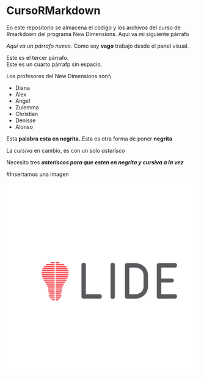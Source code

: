# CursoRMarkdown

En este repositorio se almacena el código y los archivos del curso de Rmarkdown del programa New Dimensions. Aqui va mi siguiente párrafo

*Aqui va un párrafo nuevo.* Como soy **vago** trabajo desde el panel visual.

Este es el tercer párrafo.\
Este es un cuarto párrafp sin espacio.

Los profesores del New Dimensions son:\

-   Diana
-   Alex
-   Angel
-   Zulemma
-   Christian
-   Denisse
-   Alonso

Esta **palabra esta en negrita.**.Esta es otra forma de poner **negrita**

La *cursiva* en cambio, es con un solo *asterisco*

Necesito tres ***asteriscos para que esten en negrita y cursiva a la vez***

#Insertamos una imagen

![![La Barbie](Imagenes/barbie.webp){width="1500"}](imagenes/LIDE%20-%20Logo%201-19.png)
